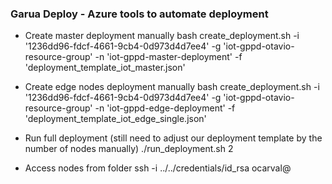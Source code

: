 ### Garua Deploy - Azure tools to automate deployment

- Create master deployment manually
bash create_deployment.sh -i '1236dd96-fdcf-4661-9cb4-0d973d4d7ee4' -g 'iot-gppd-otavio-resource-group' -n 'iot-gppd-master-deployment' -f 'deployment_template_iot_master.json'

- Create edge nodes deployment manually
bash create_deployment.sh -i '1236dd96-fdcf-4661-9cb4-0d973d4d7ee4' -g 'iot-gppd-otavio-resource-group' -n 'iot-gppd-edge-deployment' -f 'deployment_template_iot_edge_single.json'

- Run full deployment (still need to adjust our deployment template by the number of nodes manually)
./run_deployment.sh 2

- Access nodes from folder
ssh -i ../../credentials/id_rsa ocarval@<ip>
